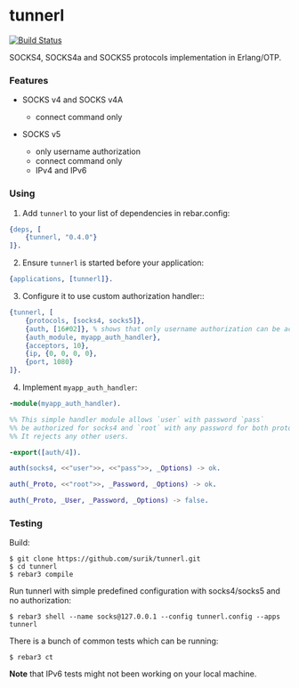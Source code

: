 # tunnerl 

[![Build Status](https://travis-ci.org/surik/tunnerl.svg?branch=master)](https://travis-ci.org/surik/tunnerl)

SOCKS4, SOCKS4a and SOCKS5 protocols implementation in Erlang/OTP.


### Features

 * SOCKS v4 and SOCKS v4A 
   * connect command only

 * SOCKS v5 
   * only username authorization 
   * connect command only
   * IPv4 and IPv6

### Using

1. Add `tunnerl` to your list of dependencies in rebar.config:

```erlang
{deps, [
    {tunnerl, "0.4.0"}
]}.
```

2. Ensure `tunnerl` is started before your application:

```erlang
{applications, [tunnerl]}.
```

3. Configure it to use custom authorization handler::

```erlang
{tunnerl, [
    {protocols, [socks4, socks5]},
    {auth, [16#02]}, % shows that only username authorization can be accepted
    {auth_module, myapp_auth_handler},
    {acceptors, 10},
    {ip, {0, 0, 0, 0},
    {port, 1080}
]}.
```

4. Implement `myapp_auth_handler`:

```erlang
-module(myapp_auth_handler).

%% This simple handler module allows `user` with password `pass` 
%% be authorized for socks4 and `root` with any password for both protocols.
%% It rejects any other users.

-export([auth/4]).

auth(socks4, <<"user">>, <<"pass">>, _Options) -> ok.

auth(_Proto, <<"root">>, _Password, _Options) -> ok.

auth(_Proto, _User, _Password, _Options) -> false.
```

### Testing

Build:

    $ git clone https://github.com/surik/tunnerl.git
    $ cd tunnerl
    $ rebar3 compile

Run tunnerl with simple predefined configuration with socks4/socks5 and no authorization:

    $ rebar3 shell --name socks@127.0.0.1 --config tunnerl.config --apps tunnerl

There is a bunch of common tests which can be running:

    $ rebar3 ct

**Note** that IPv6 tests might not been working on your local machine.
